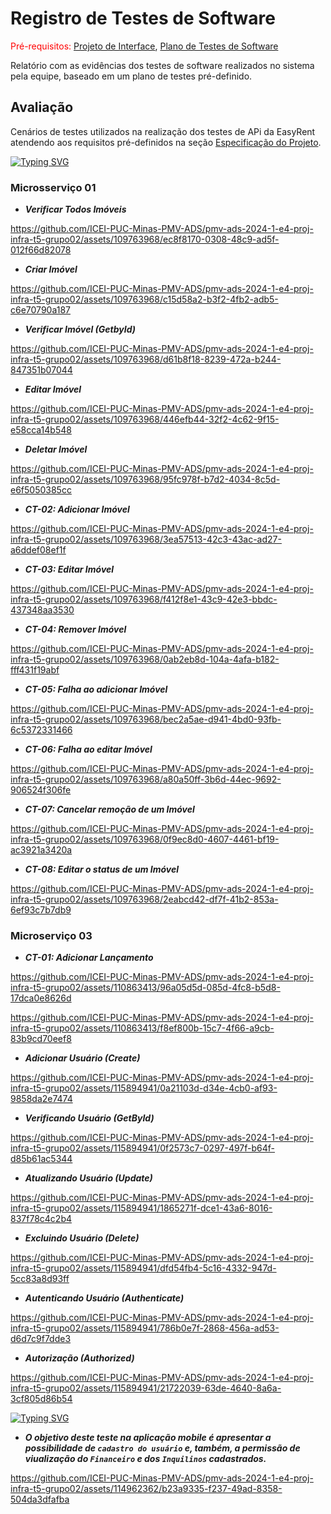 # Registro de Testes de Software

<span style="color:red">Pré-requisitos: <a href="03-Projeto de Interface.md"> Projeto de Interface</a></span>, <a href="8-Plano de Testes de Software.md"> Plano de Testes de Software</a>

Relatório com as evidências dos testes de software realizados no sistema pela equipe, baseado em um plano de testes pré-definido.

## Avaliação
Cenários de testes utilizados na realização dos testes de APi da EasyRent atendendo aos requisitos pré-definidos na seção <a href="02 - Especificação do Projeto"> Especificação do Projeto</a></span>.

[![Typing SVG](https://readme-typing-svg.demolab.com?font=Fira+Code&pause=1000&color=FF7D00&vCenter=true&random=false&height=45&lines=Registro+aplica%C3%A7%C3%A3o+web)](https://git.io/typing-svg)

### Microsserviço 01
- ***Verificar Todos Imóveis***

https://github.com/ICEI-PUC-Minas-PMV-ADS/pmv-ads-2024-1-e4-proj-infra-t5-grupo02/assets/109763968/ec8f8170-0308-48c9-ad5f-012f66d82078

- ***Criar Imóvel***

https://github.com/ICEI-PUC-Minas-PMV-ADS/pmv-ads-2024-1-e4-proj-infra-t5-grupo02/assets/109763968/c15d58a2-b3f2-4fb2-adb5-c6e70790a187
  
- ***Verificar Imóvel (GetbyId)***

https://github.com/ICEI-PUC-Minas-PMV-ADS/pmv-ads-2024-1-e4-proj-infra-t5-grupo02/assets/109763968/d61b8f18-8239-472a-b244-847351b07044

- ***Editar Imóvel***

https://github.com/ICEI-PUC-Minas-PMV-ADS/pmv-ads-2024-1-e4-proj-infra-t5-grupo02/assets/109763968/446efb44-32f2-4c62-9f15-e58cca14b548

- ***Deletar Imóvel***
  
https://github.com/ICEI-PUC-Minas-PMV-ADS/pmv-ads-2024-1-e4-proj-infra-t5-grupo02/assets/109763968/95fc978f-b7d2-4034-8c5d-e6f5050385cc

- ***CT-02: Adicionar Imóvel***

https://github.com/ICEI-PUC-Minas-PMV-ADS/pmv-ads-2024-1-e4-proj-infra-t5-grupo02/assets/109763968/3ea57513-42c3-43ac-ad27-a6ddef08ef1f

- ***CT-03: Editar Imóvel***

https://github.com/ICEI-PUC-Minas-PMV-ADS/pmv-ads-2024-1-e4-proj-infra-t5-grupo02/assets/109763968/f412f8e1-43c9-42e3-bbdc-437348aa3530

- ***CT-04: Remover Imóvel***

https://github.com/ICEI-PUC-Minas-PMV-ADS/pmv-ads-2024-1-e4-proj-infra-t5-grupo02/assets/109763968/0ab2eb8d-104a-4afa-b182-fff431f19abf

- ***CT-05: Falha ao adicionar Imóvel***

https://github.com/ICEI-PUC-Minas-PMV-ADS/pmv-ads-2024-1-e4-proj-infra-t5-grupo02/assets/109763968/bec2a5ae-d941-4bd0-93fb-6c5372331466

- ***CT-06: Falha ao editar Imóvel***

https://github.com/ICEI-PUC-Minas-PMV-ADS/pmv-ads-2024-1-e4-proj-infra-t5-grupo02/assets/109763968/a80a50ff-3b6d-44ec-9692-906524f306fe

- ***CT-07: Cancelar remoção de um Imóvel***

https://github.com/ICEI-PUC-Minas-PMV-ADS/pmv-ads-2024-1-e4-proj-infra-t5-grupo02/assets/109763968/0f9ec8d0-4607-4461-bf19-ac3921a3420a

- ***CT-08: Editar o status de um Imóvel***

https://github.com/ICEI-PUC-Minas-PMV-ADS/pmv-ads-2024-1-e4-proj-infra-t5-grupo02/assets/109763968/2eabcd42-df7f-41b2-853a-6ef93c7b7db9

### Microserviço 03

- ***CT-01: Adicionar Lançamento***

https://github.com/ICEI-PUC-Minas-PMV-ADS/pmv-ads-2024-1-e4-proj-infra-t5-grupo02/assets/110863413/96a05d5d-085d-4fc8-b5d8-17dca0e8626d


https://github.com/ICEI-PUC-Minas-PMV-ADS/pmv-ads-2024-1-e4-proj-infra-t5-grupo02/assets/110863413/f8ef800b-15c7-4f66-a9cb-83b9cd70eef8


- ***Adicionar Usuário (Create)***

https://github.com/ICEI-PUC-Minas-PMV-ADS/pmv-ads-2024-1-e4-proj-infra-t5-grupo02/assets/115894941/0a21103d-d34e-4cb0-af93-9858da2e7474


- ***Verificando Usuário (GetById)***

https://github.com/ICEI-PUC-Minas-PMV-ADS/pmv-ads-2024-1-e4-proj-infra-t5-grupo02/assets/115894941/0f2573c7-0297-497f-b64f-d85b61ac5344


- ***Atualizando Usuário (Update)***

https://github.com/ICEI-PUC-Minas-PMV-ADS/pmv-ads-2024-1-e4-proj-infra-t5-grupo02/assets/115894941/1865271f-dce1-43a6-8016-837f78c4c2b4


- ***Excluindo Usuário (Delete)***

https://github.com/ICEI-PUC-Minas-PMV-ADS/pmv-ads-2024-1-e4-proj-infra-t5-grupo02/assets/115894941/dfd54fb4-5c16-4332-947d-5cc83a8d93ff


- ***Autenticando Usuário (Authenticate)***

https://github.com/ICEI-PUC-Minas-PMV-ADS/pmv-ads-2024-1-e4-proj-infra-t5-grupo02/assets/115894941/786b0e7f-2868-456a-ad53-d6d7c9f7dde3


- ***Autorização (Authorized)***

https://github.com/ICEI-PUC-Minas-PMV-ADS/pmv-ads-2024-1-e4-proj-infra-t5-grupo02/assets/115894941/21722039-63de-4640-8a6a-3cf805d86b54

[![Typing SVG](https://readme-typing-svg.demolab.com?font=Fira+Code&pause=1000&color=FF7D00&vCenter=true&random=false&height=45&lines=Registro+aplica%C3%A7%C3%A3o+mobile)](https://git.io/typing-svg)

- ***O objetivo deste teste na aplicação mobile é apresentar a possibilidade de `cadastro do usuário` e, também, a permissão de viualização do `Financeiro` e dos `Inquilinos` cadastrados.***


https://github.com/ICEI-PUC-Minas-PMV-ADS/pmv-ads-2024-1-e4-proj-infra-t5-grupo02/assets/114962362/b23a9335-f237-49ad-8358-504da3dfafba





